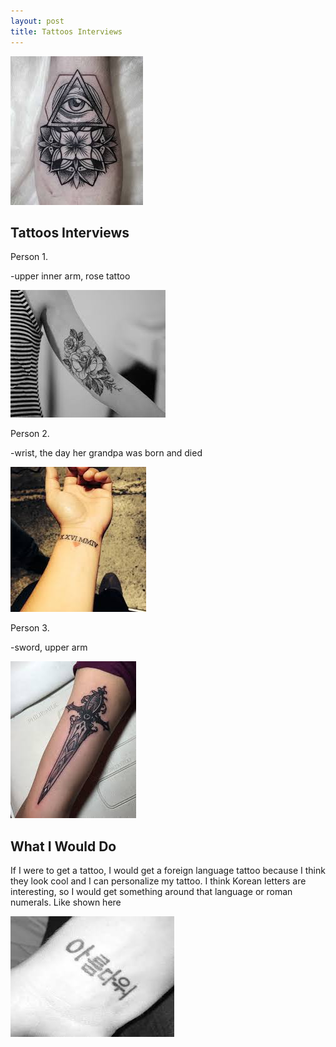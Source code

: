 ```yaml
---
layout: post
title: Tattoos Interviews 
---
```


![tattoo6](/images/tattoo6.jpg)

## Tattoos Interviews

Person 1.

-upper inner arm, rose tattoo

![rosetattoo](/images/rosetattoo.jpg)

Person 2.

-wrist, the day her grandpa was born and died

![romannumerals](/images/romannumerals.jpg)

Person 3.

-sword, upper arm 

![sword](/images/sword.jpg)

## What I Would Do

If I were to get a tattoo, I would get a foreign language tattoo because I think they look cool and I can personalize my tattoo.
I think Korean letters are interesting, so I would get something around that language or roman numerals. Like shown here

![languagetattoo](/images/languagetattoo.jpg)

